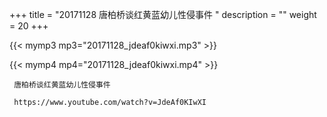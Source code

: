 +++
title = "20171128  唐柏桥谈红黄蓝幼儿性侵事件 "
description = ""
weight = 20
+++

{{< mymp3 mp3="20171128_jdeaf0kiwxi.mp3" >}}

{{< mymp4 mp4="20171128_jdeaf0kiwxi.mp4" >}}

     唐柏桥谈红黄蓝幼儿性侵事件 
     
     https://www.youtube.com/watch?v=JdeAf0KIwXI 
